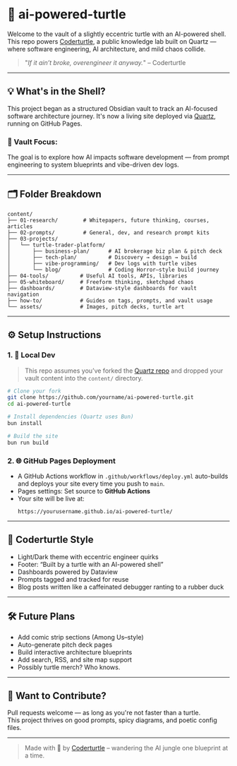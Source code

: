 # 🐢 ai-powered-turtle

Welcome to the vault of a slightly eccentric turtle with an AI-powered shell.  
This repo powers [Coderturtle](https://yourusername.github.io/ai-powered-turtle), a public knowledge lab built on Quartz — where software engineering, AI architecture, and mild chaos collide.

> "_If it ain’t broke, overengineer it anyway._" – Coderturtle

---

## 💡 What's in the Shell?

This project began as a structured Obsidian vault to track an AI-focused software architecture journey. It's now a living site deployed via [Quartz](https://github.com/jzhao/quartz), running on GitHub Pages.

### 🧠 Vault Focus:
The goal is to explore how AI impacts software development — from prompt engineering to system blueprints and vibe-driven dev logs.

---

## 🗂 Folder Breakdown

```
content/
├── 01-research/        # Whitepapers, future thinking, courses, articles
├── 02-prompts/         # General, dev, and research prompt kits
├── 03-projects/
│   └── turtle-trader-platform/
│       ├── business-plan/      # AI brokerage biz plan & pitch deck
│       ├── tech-plan/          # Discovery → design → build
│       ├── vibe-programming/   # Dev logs with turtle vibes
│       └── blog/               # Coding Horror–style build journey
├── 04-tools/          # Useful AI tools, APIs, libraries
├── 05-whiteboard/     # Freeform thinking, sketchpad chaos
├── dashboards/        # Dataview-style dashboards for vault navigation
├── how-to/            # Guides on tags, prompts, and vault usage
└── assets/            # Images, pitch decks, turtle art
```

---

## ⚙️ Setup Instructions

### 1. 🧠 Local Dev

> This repo assumes you’ve forked the [Quartz repo](https://github.com/jzhao/quartz) and dropped your vault content into the `content/` directory.

```bash
# Clone your fork
git clone https://github.com/yourname/ai-powered-turtle.git
cd ai-powered-turtle

# Install dependencies (Quartz uses Bun)
bun install

# Build the site
bun run build
```

### 2. 🌐 GitHub Pages Deployment

- A GitHub Actions workflow in `.github/workflows/deploy.yml` auto-builds and deploys your site every time you push to `main`.
- Pages settings: Set source to **GitHub Actions**
- Your site will be live at:
  ```
  https://yourusername.github.io/ai-powered-turtle/
  ```

---

## 🐢 Coderturtle Style

- Light/Dark theme with eccentric engineer quirks
- Footer: “Built by a turtle with an AI-powered shell”
- Dashboards powered by Dataview
- Prompts tagged and tracked for reuse
- Blog posts written like a caffeinated debugger ranting to a rubber duck

---

## 🛠 Future Plans

- Add comic strip sections (Among Us–style)
- Auto-generate pitch deck pages
- Build interactive architecture blueprints
- Add search, RSS, and site map support
- Possibly turtle merch? Who knows.

---

## 👋 Want to Contribute?

Pull requests welcome — as long as you're not faster than a turtle.  
This project thrives on good prompts, spicy diagrams, and poetic config files.

---

> Made with 🐢 by [Coderturtle](https://github.com/yourname) – wandering the AI jungle one blueprint at a time.
